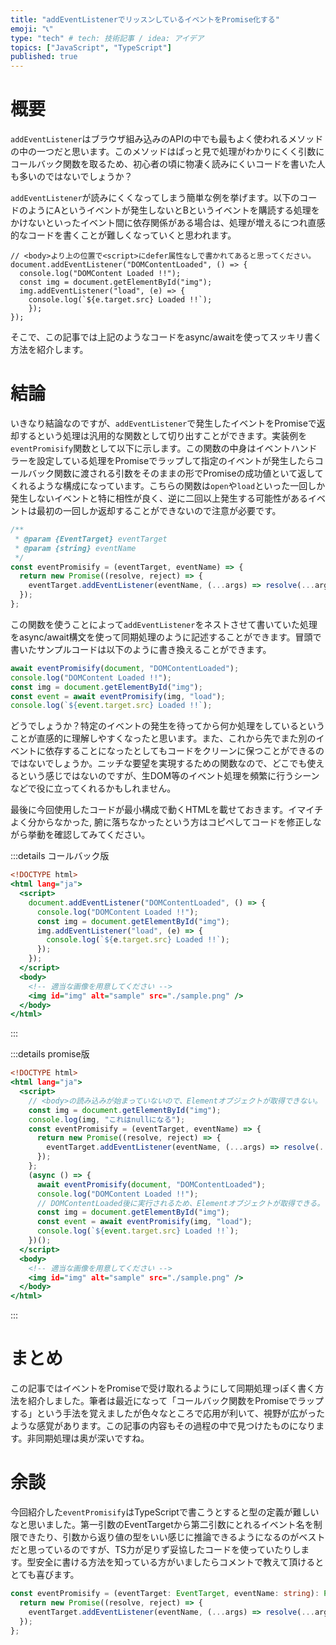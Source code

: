 ```yaml
---
title: "addEventListenerでリッスンしているイベントをPromise化する"
emoji: "📞"
type: "tech" # tech: 技術記事 / idea: アイデア
topics: ["JavaScript", "TypeScript"]
published: true
---
```


# 概要

`addEventListener`はブラウザ組み込みのAPIの中でも最もよく使われるメソッドの中の一つだと思います。このメソッドはぱっと見で処理がわかりにくく引数にコールバック関数を取るため、初心者の頃に物凄く読みにくいコードを書いた人も多いのではないでしょうか？

`addEventListener`が読みにくくなってしまう簡単な例を挙げます。以下のコードのようにAというイベントが発生しないとBというイベントを購読する処理をかけないといったイベント間に依存関係がある場合は、処理が増えるにつれ直感的なコードを書くことが難しくなっていくと思われます。

```js:
// <body>より上の位置で<script>にdefer属性なしで書かれてあると思ってください。
document.addEventListener("DOMContentLoaded", () => {
  console.log("DOMContent Loaded !!");
  const img = document.getElementById("img");
  img.addEventListener("load", (e) => {
    console.log(`${e.target.src} Loaded !!`);
    });
});
```

そこで、この記事では上記のようなコードをasync/awaitを使ってスッキリ書く方法を紹介します。

# 結論

いきなり結論なのですが、`addEventListener`で発生したイベントをPromiseで返却するという処理は汎用的な関数として切り出すことができます。実装例を`eventPromisify`関数として以下に示します。この関数の中身はイベントハンドラーを設定している処理をPromiseでラップして指定のイベントが発生したらコールバック関数に渡される引数をそのままの形でPromiseの成功値といて返してくれるような構成になっています。こちらの関数は`open`や`load`といった一回しか発生しないイベントと特に相性が良く、逆に二回以上発生する可能性があるイベントは最初の一回しか返却することができないので注意が必要です。

```js
/**
 * @param {EventTarget} eventTarget
 * @param {string} eventName
 */
const eventPromisify = (eventTarget, eventName) => {
  return new Promise((resolve, reject) => {
    eventTarget.addEventListener(eventName, (...args) => resolve(...args));
  });
};
```
この関数を使うことによって`addEventListener`をネストさせて書いていた処理をasync/await構文を使って同期処理のように記述することができます。冒頭で書いたサンプルコードは以下のように書き換えることができます。

```js
await eventPromisify(document, "DOMContentLoaded");
console.log("DOMContent Loaded !!");
const img = document.getElementById("img");
const event = await eventPromisify(img, "load");
console.log(`${event.target.src} Loaded !!`);
```

どうでしょうか？特定のイベントの発生を待ってから何か処理をしているということが直感的に理解しやすくなったと思います。また、これから先でまた別のイベントに依存することになったとしてもコードをクリーンに保つことができるのではないでしょうか。ニッチな要望を実現するための関数なので、どこでも使えるという感じではないのですが、生DOM等のイベント処理を頻繁に行うシーンなどで役に立ってくれるかもしれません。

最後に今回使用したコードが最小構成で動くHTMLを載せておきます。イマイチよく分からなかった, 腑に落ちなかったという方はコピペしてコードを修正しながら挙動を確認してみてください。

:::details コールバック版
```html:callback.html
<!DOCTYPE html>
<html lang="ja">
  <script>
    document.addEventListener("DOMContentLoaded", () => {
      console.log("DOMContent Loaded !!");
      const img = document.getElementById("img");
      img.addEventListener("load", (e) => {
      	console.log(`${e.target.src} Loaded !!`);
      });
    });
  </script>
  <body>
    <!-- 適当な画像を用意してください -->
    <img id="img" alt="sample" src="./sample.png" />
  </body>
</html>
```
:::

:::details promise版
```html:promise.html
<!DOCTYPE html>
<html lang="ja">
  <script>
    // <body>の読み込みが始まっていないので、Elementオブジェクトが取得できない。
    const img = document.getElementById("img");
    console.log(img, "これはnullになる");
    const eventPromisify = (eventTarget, eventName) => {
      return new Promise((resolve, reject) => {
        eventTarget.addEventListener(eventName, (...args) => resolve(...args));
      });
    };
    (async () => {
      await eventPromisify(document, "DOMContentLoaded");
      console.log("DOMContent Loaded !!");
      // DOMContentLoaded後に実行されるため、Elementオブジェクトが取得できる。
      const img = document.getElementById("img");
      const event = await eventPromisify(img, "load");
      console.log(`${event.target.src} Loaded !!`);
    })();
  </script>
  <body>
    <!-- 適当な画像を用意してください -->
    <img id="img" alt="sample" src="./sample.png" />
  </body>
</html>

```
:::

# まとめ

この記事ではイベントをPromiseで受け取れるようにして同期処理っぽく書く方法を紹介しました。筆者は最近になって「コールバック関数をPromiseでラップする」という手法を覚えましたが色々なところで応用が利いて、視野が広がったような感覚があります。この記事の内容もその過程の中で見つけたものになります。非同期処理は奥が深いですね。

# 余談

今回紹介した`eventPromisify`はTypeScriptで書こうとすると型の定義が難しいなと思いました。第一引数のEventTargetから第二引数にとれるイベント名を制限できたり、引数から返り値の型をいい感じに推論できるようになるのがベストだと思っているのですが、TS力が足りず妥協したコードを使っていたりします。型安全に書ける方法を知っている方がいましたらコメントで教えて頂けるととても喜びます。

```ts
const eventPromisify = (eventTarget: EventTarget, eventName: string): Promise<any> => {
  return new Promise((resolve, reject) => {
    eventTarget.addEventListener(eventName, (...args) => resolve(...args));
  });
};
```
